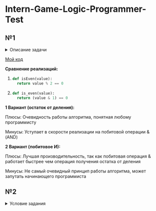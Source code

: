 # Intern-Game-Logic-Programmer-Test

## №1
<details>
  <summary>Описание задачи</summary>

  На языке Python написать алгоритм (функцию) определения четности целого числа, который будет аналогичен нижеприведенному по функциональности, но отличен по своей сути. Объяснить плюсы и минусы обеих реализаций. 

Пример: 
```python
def isEven(value):

      return value % 2 == 0
```
</details>

[Мой код](https://github.com/ego-fm/Intern-Game-Logic-Programmer-Test/blob/main/isEven.py)

**Сравнение реализаций:**

1. ```python
   def isEven(value):
     return value % 2 == 0

2. ```python
   def is_even(value):
     return (value & 1) == 0

**1 Вариант (остаток от деления):**

  Плюсы: Очевидность работы алгоритма, понятная любому программисту
  
  Минусы: Уступает в скорости реализации на побитовой операции &(AND)

**2 Вариант (побитовое И):**

  Плюсы: Лучшая производительность, так как побитовая операция & работает быстрее чем операция получения остатка от деления
  
  Минусы: Не самый очевидный принцип работы алгоритма, может запутать начинающего программиста


## №2

<details>
  <summary>Условие задания</summary>

На языке Python написать минимум по 2 класса реализовывающих циклический буфер FIFO. Объяснить плюсы и минусы каждой реализации.

